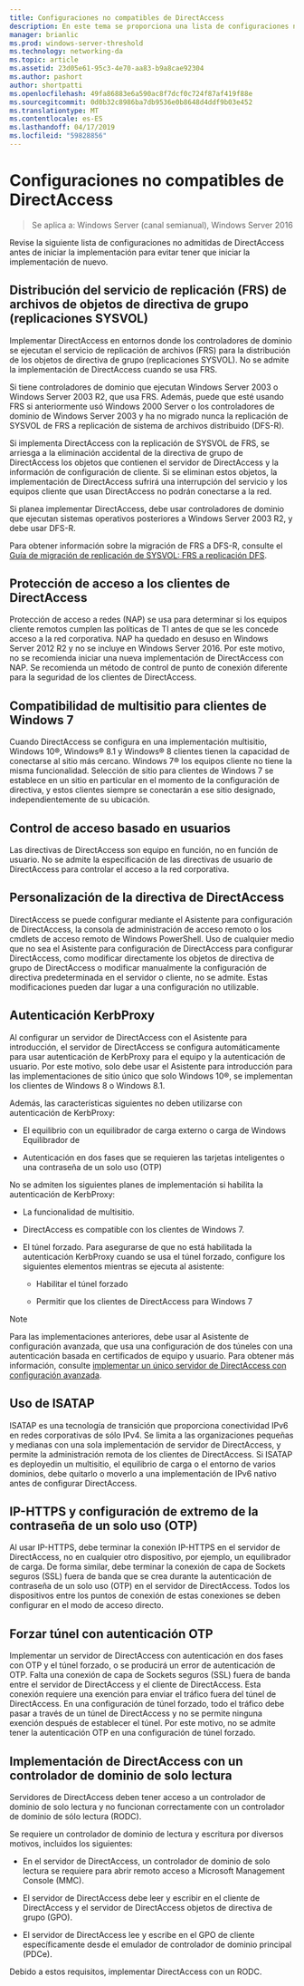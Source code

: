 ```yaml
---
title: Configuraciones no compatibles de DirectAccess
description: En este tema se proporciona una lista de configuraciones no admitidas de DirectAccess en Windows Server 2016.
manager: brianlic
ms.prod: windows-server-threshold
ms.technology: networking-da
ms.topic: article
ms.assetid: 23d05e61-95c3-4e70-aa83-b9a8cae92304
ms.author: pashort
author: shortpatti
ms.openlocfilehash: 49fa86883e6a590ac8f7dcf0c724f87af419f88e
ms.sourcegitcommit: 0d0b32c8986ba7db9536e0b8648d4ddf9b03e452
ms.translationtype: MT
ms.contentlocale: es-ES
ms.lasthandoff: 04/17/2019
ms.locfileid: "59828856"
---
```

# <a name="directaccess-unsupported-configurations"></a>Configuraciones no compatibles de DirectAccess

>Se aplica a: Windows Server (canal semianual), Windows Server 2016

Revise la siguiente lista de configuraciones no admitidas de DirectAccess antes de iniciar la implementación para evitar tener que iniciar la implementación de nuevo.  

## <a name="bkmk_frs"></a>Distribución del servicio de replicación (FRS) de archivos de objetos de directiva de grupo (replicaciones SYSVOL)  
Implementar DirectAccess en entornos donde los controladores de dominio se ejecutan el servicio de replicación de archivos (FRS) para la distribución de los objetos de directiva de grupo (replicaciones SYSVOL). No se admite la implementación de DirectAccess cuando se usa FRS.  
  
Si tiene controladores de dominio que ejecutan Windows Server 2003 o Windows Server 2003 R2, que usa FRS. Además, puede que esté usando FRS si anteriormente usó Windows 2000 Server o los controladores de dominio de Windows Server 2003 y ha no migrado nunca la replicación de SYSVOL de FRS a replicación de sistema de archivos distribuido (DFS-R).  
  
Si implementa DirectAccess con la replicación de SYSVOL de FRS, se arriesga a la eliminación accidental de la directiva de grupo de DirectAccess los objetos que contienen el servidor de DirectAccess y la información de configuración de cliente. Si se eliminan estos objetos, la implementación de DirectAccess sufrirá una interrupción del servicio y los equipos cliente que usan DirectAccess no podrán conectarse a la red.  
  
Si planea implementar DirectAccess, debe usar controladores de dominio que ejecutan sistemas operativos posteriores a Windows Server 2003 R2, y debe usar DFS-R.  
  
Para obtener información sobre la migración de FRS a DFS-R, consulte el [Guía de migración de replicación de SYSVOL: FRS a replicación DFS](https://technet.microsoft.com/library/dd640019(v=ws.10).aspx).  
  
## <a name="bkmk_nap"></a>Protección de acceso a los clientes de DirectAccess  
Protección de acceso a redes (NAP) se usa para determinar si los equipos cliente remotos cumplen las políticas de TI antes de que se les concede acceso a la red corporativa. NAP ha quedado en desuso en Windows Server 2012 R2 y no se incluye en Windows Server 2016. Por este motivo, no se recomienda iniciar una nueva implementación de DirectAccess con NAP. Se recomienda un método de control de punto de conexión diferente para la seguridad de los clientes de DirectAccess.  
  
## <a name="bkmk_multi"></a>Compatibilidad de multisitio para clientes de Windows 7  
Cuando DirectAccess se configura en una implementación multisitio, Windows 10&reg;, Windows&reg; 8.1 y Windows&reg; 8 clientes tienen la capacidad de conectarse al sitio más cercano.  Windows 7&reg; los equipos cliente no tiene la misma funcionalidad. Selección de sitio para clientes de Windows 7 se establece en un sitio en particular en el momento de la configuración de directiva, y estos clientes siempre se conectarán a ese sitio designado, independientemente de su ubicación.  
  
## <a name="bkmk_user"></a>Control de acceso basado en usuarios  
Las directivas de DirectAccess son equipo en función, no en función de usuario. No se admite la especificación de las directivas de usuario de DirectAccess para controlar el acceso a la red corporativa.  
  
## <a name="bkmk_policy"></a>Personalización de la directiva de DirectAccess  
DirectAccess se puede configurar mediante el Asistente para configuración de DirectAccess, la consola de administración de acceso remoto o los cmdlets de acceso remoto de Windows PowerShell. Uso de cualquier medio que no sea el Asistente para configuración de DirectAccess para configurar DirectAccess, como modificar directamente los objetos de directiva de grupo de DirectAccess o modificar manualmente la configuración de directiva predeterminada en el servidor o cliente, no se admite. Estas modificaciones pueden dar lugar a una configuración no utilizable.  
  
## <a name="bkmk_kerb"></a>Autenticación KerbProxy  
Al configurar un servidor de DirectAccess con el Asistente para introducción, el servidor de DirectAccess se configura automáticamente para usar autenticación de KerbProxy para el equipo y la autenticación de usuario. Por este motivo, solo debe usar el Asistente para introducción para las implementaciones de sitio único que solo Windows 10&reg;, se implementan los clientes de Windows 8 o Windows 8.1.  
  
Además, las características siguientes no deben utilizarse con autenticación de KerbProxy:  
  
-   El equilibrio con un equilibrador de carga externo o carga de Windows   
    Equilibrador de  
  
-   Autenticación en dos fases que se requieren las tarjetas inteligentes o una contraseña de un solo uso (OTP)  
  
No se admiten los siguientes planes de implementación si habilita la autenticación de KerbProxy:  
  
-   La funcionalidad de multisitio.  
  
-   DirectAccess es compatible con los clientes de Windows 7.  
  
-   El túnel forzado. Para asegurarse de que no está habilitada la autenticación KerbProxy cuando se usa el túnel forzado, configure los siguientes elementos mientras se ejecuta al asistente:  
  
    -   Habilitar el túnel forzado  
  
    -   Permitir que los clientes de DirectAccess para Windows 7  
  
> [!NOTE]  
> Para las implementaciones anteriores, debe usar al Asistente de configuración avanzada, que usa una configuración de dos túneles con una autenticación basada en certificados de equipo y usuario. Para obtener más información, consulte [implementar un único servidor de DirectAccess con configuración avanzada](../../remote-access/directaccess/single-server-advanced/Deploy-a-Single-DirectAccess-Server-with-Advanced-Settings.md).  
  
## <a name="bkmk_isa"></a>Uso de ISATAP  
ISATAP es una tecnología de transición que proporciona conectividad IPv6 en redes corporativas de sólo IPv4. Se limita a las organizaciones pequeñas y medianas con una sola implementación de servidor de DirectAccess, y permite la administración remota de los clientes de DirectAccess. Si ISATAP es deployedin un multisitio, el equilibrio de carga o el entorno de varios dominios, debe quitarlo o moverlo a una implementación de IPv6 nativo antes de configurar DirectAccess.  
  
## <a name="bkmk_iphttps"></a>IP-HTTPS y configuración de extremo de la contraseña de un solo uso (OTP)  
Al usar IP-HTTPS, debe terminar la conexión IP-HTTPS en el servidor de DirectAccess, no en cualquier otro dispositivo, por ejemplo, un equilibrador de carga. De forma similar, debe terminar la conexión de capa de Sockets seguros (SSL) fuera de banda que se crea durante la autenticación de contraseña de un solo uso (OTP) en el servidor de DirectAccess. Todos los dispositivos entre los puntos de conexión de estas conexiones se deben configurar en el modo de acceso directo.  
  
## <a name="bkmk_ft"></a>Forzar túnel con autenticación OTP  
Implementar un servidor de DirectAccess con autenticación en dos fases con OTP y el túnel forzado, o se producirá un error de autenticación de OTP. Falta una conexión de capa de Sockets seguros (SSL) fuera de banda entre el servidor de DirectAccess y el cliente de DirectAccess. Esta conexión requiere una exención para enviar el tráfico fuera del túnel de DirectAccess. En una configuración de túnel forzado, todo el tráfico debe pasar a través de un túnel de DirectAccess y no se permite ninguna exención después de establecer el túnel. Por este motivo, no se admite tener la autenticación OTP en una configuración de túnel forzado.  
  
## <a name="bkmk_rodc"></a>Implementación de DirectAccess con un controlador de dominio de solo lectura  
Servidores de DirectAccess deben tener acceso a un controlador de dominio de solo lectura y no funcionan correctamente con un controlador de dominio de sólo lectura (RODC).  
  
Se requiere un controlador de dominio de lectura y escritura por diversos motivos, incluidos los siguientes:  
  
-   En el servidor de DirectAccess, un controlador de dominio de solo lectura se requiere para abrir remoto acceso a Microsoft Management Console (MMC).  
  
-   El servidor de DirectAccess debe leer y escribir en el cliente de DirectAccess y el servidor de DirectAccess objetos de directiva de grupo (GPO).  
  
-   El servidor de DirectAccess lee y escribe en el GPO de cliente específicamente desde el emulador de controlador de dominio principal (PDCe).  
  
Debido a estos requisitos, implementar DirectAccess con un RODC.  
  


